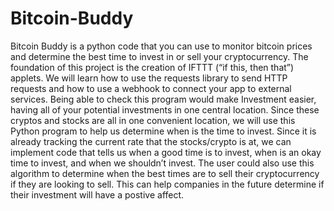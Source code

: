 # Bitcoin-Buddy
Bitcoin Buddy is a python code that you can use to monitor bitcoin prices and determine the best time to invest in or sell your cryptocurrency.
The foundation of this project is the creation of IFTTT (“if this, then that”) applets. We will learn how to use the requests library to send HTTP requests and how to use a webhook to connect your app to external services. Being able to check this program would make Investment easier, having all of your potential investments in one central location. Since these cryptos and stocks are all in one convenient location, we will use this Python program to help us determine when is the time to invest. Since it is already tracking the current rate that the stocks/crypto is at, we can implement code that tells us when a good time is to invest, when is an okay time to invest, and when we shouldn’t invest. The user could also use this algorithm to determine when the best times are to sell their cryptocurrency if they are looking to sell. This can help companies in the future determine if their investment will have a postive affect.
